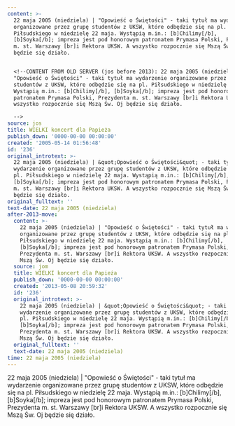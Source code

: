```yaml
---
content: >-
  22 maja 2005 (niedziela) | "Opowieść o Świętości" - taki tytuł ma wydarzenie
  organizowane przez grupę studentów z UKSW, które odbędzie się na pl.
  Piłsudskiego w niedzielę 22 maja. Wystąpią m.in.: [b]Chilimy[/b],
  [b]Soyka[/b]; impreza jest pod honorowym patronatem Prymasa Polski, Prezydenta
  m. st. Warszawy [br]i Rektora UKSW. A wszystko rozpocznie się Mszą Św. Oj
  będzie się działo.


  <!--CONTENT FROM OLD SERVER (jos before 2013): 22 maja 2005 (niedziela) |
  "Opowieść o Świętości" - taki tytuł ma wydarzenie organizowane przez grupę
  studentów z UKSW, które odbędzie się na pl. Piłsudskiego w niedzielę 22 maja.
  Wystąpią m.in.: [b]Chilimy[/b], [b]Soyka[/b]; impreza jest pod honorowym
  patronatem Prymasa Polski, Prezydenta m. st. Warszawy [br]i Rektora UKSW. A
  wszystko rozpocznie się Mszą Św. Oj będzie się działo.

  -->
source: jos
title: WIELKI koncert dla Papieża
publish_down: '0000-00-00 00:00:00'
created: '2005-05-14 01:56:48'
id: '236'
original_introtext: >-
  22 maja 2005 (niedziela) | &quot;Opowieść o Świętości&quot; - taki tytuł ma
  wydarzenie organizowane przez grupę studentów z UKSW, które odbędzie się na
  pl. Piłsudskiego w niedzielę 22 maja. Wystąpią m.in.: [b]Chilimy[/b],
  [b]Soyka[/b]; impreza jest pod honorowym patronatem Prymasa Polski, Prezydenta
  m. st. Warszawy [br]i Rektora UKSW. A wszystko rozpocznie się Mszą Św. Oj
  będzie się działo.
original_fulltext: ''
text-date: 22 maja 2005 (niedziela)
after-2013-move:
  content: >-
    22 maja 2005 (niedziela) | "Opowieść o Świętości" - taki tytuł ma wydarzenie
    organizowane przez grupę studentów z UKSW, które odbędzie się na pl.
    Piłsudskiego w niedzielę 22 maja. Wystąpią m.in.: [b]Chilimy[/b],
    [b]Soyka[/b]; impreza jest pod honorowym patronatem Prymasa Polski,
    Prezydenta m. st. Warszawy [br]i Rektora UKSW. A wszystko rozpocznie się
    Mszą Św. Oj będzie się działo.
  source: jom
  title: WIELKI koncert dla Papieża
  publish_down: '0000-00-00 00:00:00'
  created: '2013-05-08 20:59:32'
  id: '236'
  original_introtext: >-
    22 maja 2005 (niedziela) | &quot;Opowieść o Świętości&quot; - taki tytuł ma
    wydarzenie organizowane przez grupę studentów z UKSW, które odbędzie się na
    pl. Piłsudskiego w niedzielę 22 maja. Wystąpią m.in.: [b]Chilimy[/b],
    [b]Soyka[/b]; impreza jest pod honorowym patronatem Prymasa Polski,
    Prezydenta m. st. Warszawy [br]i Rektora UKSW. A wszystko rozpocznie się
    Mszą Św. Oj będzie się działo.
  original_fulltext: ''
  text-date: 22 maja 2005 (niedziela)
time: 22 maja 2005 (niedziela)
---
```

22 maja 2005 (niedziela) | "Opowieść o Świętości" - taki tytuł ma wydarzenie organizowane przez grupę studentów z UKSW, które odbędzie się na pl. Piłsudskiego w niedzielę 22 maja. Wystąpią m.in.: [b]Chilimy[/b], [b]Soyka[/b]; impreza jest pod honorowym patronatem Prymasa Polski, Prezydenta m. st. Warszawy [br]i Rektora UKSW. A wszystko rozpocznie się Mszą Św. Oj będzie się działo.

<!--CONTENT FROM OLD SERVER (jos before 2013): 22 maja 2005 (niedziela) | "Opowieść o Świętości" - taki tytuł ma wydarzenie organizowane przez grupę studentów z UKSW, które odbędzie się na pl. Piłsudskiego w niedzielę 22 maja. Wystąpią m.in.: [b]Chilimy[/b], [b]Soyka[/b]; impreza jest pod honorowym patronatem Prymasa Polski, Prezydenta m. st. Warszawy [br]i Rektora UKSW. A wszystko rozpocznie się Mszą Św. Oj będzie się działo.
-->

<!--{{json:{"created_date":"2005-05-14 01:56:48","publish_down":"0000-00-00 00:00:00","id":"236"}}}-->